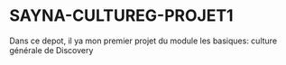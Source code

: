 # SAYNA-CULTUREG-PROJET1

Dans ce depot, il ya mon premier projet du module les basiques: culture générale de Discovery 
